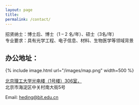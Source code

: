 ```yaml
---
layout: page
title: 
permalink: /contact/
---
```



招贤纳士：博士后、博士（1 – 2 名/年）、硕士（3名/年）\
专业要求：具有光学工程、电子信息、材料、生物医学等领域背景




办公地址：
----


 {% include image.html url="/images/map.png"  width=500 %}



[北京理工大学光电楼（1号楼）306室，](https://map.baidu.com/poi/%E5%8C%97%E4%BA%AC%E7%90%86%E5%B7%A5%E5%A4%A7%E5%AD%A6(%E4%B8%AD%E5%85%B3%E6%9D%91%E6%A0%A1%E5%8C%BA)-%E5%85%89%E7%94%B5%E6%A5%BC/@12948574.909209378,4832935.572402201,19z?uid=84735659433c3ba1047ce82e&info_merge=1&isBizPoi=false&ugc_type=3&ugc_ver=1&device_ratio=2&compat=1&pcevaname=pc4.1&querytype=detailConInfo&da_src=shareurl)\
北京市海淀区中关村南大街5号


Email: heding@bit.edu.cn




